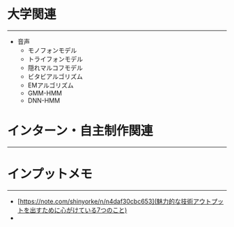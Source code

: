 # 大学関連
* * *
- 音声
  - モノフォンモデル
  - トライフォンモデル
  - 隠れマルコフモデル
  - ビタビアルゴリズム
  - EMアルゴリズム
  - GMM-HMM
  - DNN-HMM
  
# インターン・自主制作関連
* * *
# インプットメモ
* * *
- [https://note.com/shinyorke/n/n4daf30cbc653](魅力的な技術アウトプットを出すために心がけている7つのこと)
- 
